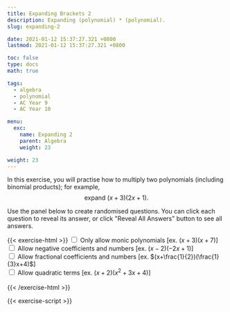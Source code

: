 ```yaml
---
title: Expanding Brackets 2
description: Expanding (polynomial) * (polynomial).
slug: expanding-2

date: 2021-01-12 15:37:27.321 +0800
lastmod: 2021-01-12 15:37:27.321 +0800

toc: false
type: docs
math: true

tags:
  - algebra
  - polynomial
  - AC Year 9
  - AC Year 10

menu:
  exc:
    name: Expanding 2
    parent: Algebra
    weight: 23

weight: 23
---
```


In this exercise, you will practise how to multiply two polynomials (including binomial products); for example, $$ \text{expand}~(x+3)(2x+1). $$

Use the panel below to create randomised questions. You can click each question to reveal its answer, or click "Reveal All Answers" button to see all answers.

{{< exercise-html >}}
<input type="checkbox" id="co0" />
<label for="co0">Only allow monic polynomials [ex. $(x+3)(x+7)$] </label><br />
<input type="checkbox" id="neg0" />
<label for="neg0">Allow negative coefficients and numbers [ex. $(x-2)(-2x+1)$] </label><br />
<input type="checkbox" id="frac0" />
<label for="frac0">Allow fractional coefficients and numbers [ex. $(x+\frac{1}{2})(\frac{1}{3}x+4)$] </label><br />
<input type="checkbox" id="deg0" />
<label for="deg0">Allow quadratic terms [ex. $(x+2)(x^2 + 3x + 4)$] </label><br />
<br>
{{< /exercise-html >}}

{{< exercise-script >}}

<script>
  function genQs() {
    // Question area
    const qbox = document.getElementById("questions");
    const qinst = document.getElementById("instructions");
    // Read value from the form
    const nq = document.getElementById("nq").value;
    let co0,neg0,frac0,deg0;
    [co0,neg0,frac0,deg0] = 
      ["co0","neg0","frac0","deg0"].map(chked);
    // Sanity check
    nqIsNumber = /[\d+]/.test(nq);
    if (!nqIsNumber || nq<1 || nq>10 ) {
      qbox.innerHTML = "Error: Invalid number of questions!";
      return;
    }
    // Coefficients
    const maxCoeff = 9;
    const poolNum = [...arange(1, maxCoeff)];
    if (neg0) {
      poolNum.push(...arange(-maxCoeff, -1));
    }
    const poolLett = 'abcdefghijklmnpqrstuvwxyz'.split('');
    // Make questions
    qinst.innerHTML = "Expand the following expressions.";
    qbox.innerHTML = "";
    let options = MathJax.getMetricsFor(qbox);
    options.display = false;
    MathJax.texReset();
    for (let i = 0; i < nq; i++) {
      const lett = choice(poolLett);
      const order = deg0? 2 : 1;
      const minOrder = 1;
      const generator = () => (!deg0 || yn())? 
        new Frac(choice(poolNum), frac0? choice(poolNum,"z") : 1) : 0;
      const coeffs1 = genCoeffs(order, generator, minOrder, 2);
      const coeffs2 = genCoeffs(order, generator, minOrder, 2);
      if (co0) {
          coeffs1[findKeys(coeffs1)[0]] = 1;
          coeffs2[findKeys(coeffs2)[0]] = 1;
      }
      const poly1 = new Poly(coeffs1, lett);
      const poly2 = new Poly(coeffs2, lett);
      const qTex = `\\left(${poly1.tex()}\\right)\\left(${poly2.tex()}\\right)`;
      const aTex = `=\\boldsymbol{${poly1.mult(poly2).tex()}}`;
      render(qTex, aTex, options).then((li) => {
        qbox.appendChild(li);
        MathJax.startup.document.clear();
        MathJax.startup.document.updateDocument();
      });
    }
    return;
  }
</script>